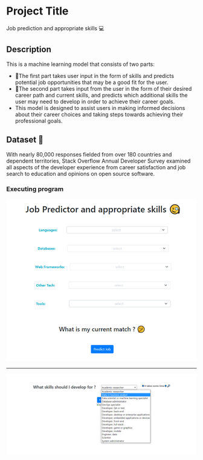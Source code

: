 # Project Title

Job prediction and appropriate skills 💻

## Description

This is a machine learning model that consists of two parts: 
* 🔷The first part takes user input in the form of skills and predicts potential job opportunities that may be a good fit for the user.
* 🔷The second part takes input from the user in the form of their desired career path and current skills, and predicts which additional skills the user may need to develop in order to achieve their career goals.
* This model is designed to assist users in making informed decisions about their career choices and taking steps towards achieving their professional goals.



## Dataset 📄
With nearly 80,000 responses fielded from over 180 countries and dependent territories, Stack Overflow Annual Developer Survey examined all aspects of the developer experience from career
satisfaction and job search to education and opinions on open source software.





### Executing program


![alt text](https://github.com/MarwaRabia/Job_Prediction_deployment-_/blob/main/static/S1.png)


-----
![alt text](https://github.com/MarwaRabia/Job_Prediction_deployment-_/blob/main/static/S2.png)


```


